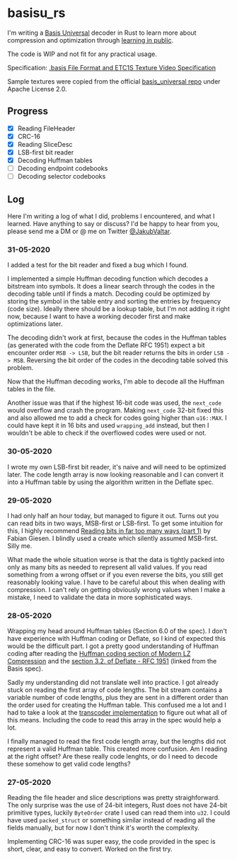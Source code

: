 # basisu_rs

I'm writing a [Basis Universal](https://github.com/BinomialLLC/basis_universal) decoder in Rust to learn more about compression and optimization through [learning in public](https://www.mentalnodes.com/the-only-way-to-learn-in-public-is-to-build-in-public).

The code is WIP and not fit for any practical usage.

Specification: [.basis File Format and ETC1S Texture Video Specification](https://github.com/BinomialLLC/basis_universal/wiki/.basis-File-Format-and-ETC1S-Texture-Video-Specification)

Sample textures were copied from the official [basis_universal repo](https://github.com/BinomialLLC/basis_universal/tree/d0ee14e1fb34ce92adf877a20e3a8226ced6dcdd/webgl/texture/assets) under Apache License 2.0.


## Progress

- [x] Reading FileHeader
- [x] CRC-16
- [x] Reading SliceDesc
- [x] LSB-first bit reader
- [x] Decoding Huffman tables
- [ ] Decoding endpoint codebooks
- [ ] Decoding selector codebooks

## Log

Here I'm writing a log of what I did, problems I encountered, and what I learned. Have anything to say or discuss? I'd be happy to hear from you, please send me a DM or @ me on Twitter [@JakubValtar](https://twitter.com/jakubvaltar).

### 31-05-2020

I added a test for the bit reader and fixed a bug which I found.

I implemented a simple Huffman decoding function which decodes a bitstream into symbols. It does a linear search through the codes in the decoding table until if finds a match. Decoding could be optimized by storing the symbol in the table entry and sorting the entries by frequency (code size). Ideally there should be a lookup table, but I'm not adding it right now, because I want to have a working decoder first and make optimizations later.

The decoding didn't work at first, because the codes in the Huffman tables (as generated with the code from the Deflate RFC 1951) expect a bit encounter order `MSB -> LSB`, but the bit reader returns the bits in order `LSB -> MSB`. Reversing the bit order of the codes in the decoding table solved this problem.

Now that the Huffman decoding works, I'm able to decode all the Huffman tables in the file.

Another issue was that if the highest 16-bit code was used, the `next_code` would overflow and crash the program. Making `next_code` 32-bit fixed this and also allowed me to add a check for codes going higher than `u16::MAX`. I could have kept it in 16 bits and used `wrapping_add` instead, but then I wouldn't be able to check if the overflowed codes were used or not.

### 30-05-2020

I wrote my own LSB-first bit reader, it's naive and will need to be optimized later. The code length array is now looking reasonable and I can convert it into a Huffman table by using the algorithm written in the Deflate spec.

### 29-05-2020

I had only half an hour today, but managed to figure it out. Turns out you can read bits in two ways, MSB-first or LSB-first. To get some intuition for this, I highly recommend [Reading bits in far too many ways (part 1)](https://fgiesen.wordpress.com/2018/02/19/reading-bits-in-far-too-many-ways-part-1/) by Fabian Giesen. I blindly used a create which silently assumed MSB-first. Silly me.

What made the whole situation worse is that the data is tightly packed into only as many bits as needed to represent all valid values. If you read something from a wrong offset or if you even reverse the bits, you still get reasonably looking value. I have to be careful about this when dealing with compression. I can't rely on getting obviously wrong values when I make a mistake, I need to validate the data in more sophisticated ways.

### 28-05-2020

Wrapping my head around Huffman tables (Section 6.0 of the spec). I don't have experience with Huffman coding or Deflate, so I kind of expected this would be the difficult part. I got a pretty good understanding of Huffman coding after reading the [Huffman coding section of Modern LZ Compression](https://glinscott.github.io/lz/index.html#toc3) and the [section 3.2. of Deflate - RFC 1951](https://tools.ietf.org/html/rfc1951) (linked from the Basis spec).

Sadly my understanding did not translate well into practice. I got already stuck on reading the first array of code lengths. The bit stream contains a variable number of code lengths, plus they are sent in a different order than the order used for creating the Huffman table. This confused me a lot and I had to take a look at the [transcoder implementation](https://github.com/BinomialLLC/basis_universal/blob/6ef114ac1e0665b233c04fcb2e1249400ec65044/contrib/previewers/lib/basisu_transcoder.h#L919) to figure out what all of this means. Including the code to read this array in the spec would help a lot.

I finally managed to read the first code length array, but the lengths did not represent a valid Huffman table. This created more confusion. Am I reading at the right offset? Are these really code lenghts, or do I need to decode these somehow to get valid code lengths?

### 27-05-2020

Reading the file header and slice descriptions was pretty straighforward. The only surprise was the use of 24-bit integers, Rust does not have 24-bit primitive types, luckily `ByteOrder` crate I used can read them into `u32`. I could have used `packed_struct` or something similar instead of reading all the fields manually, but for now I don't think it's worth the complexity.

Implementing CRC-16 was super easy, the code provided in the spec is short, clear, and easy to convert. Worked on the first try.
